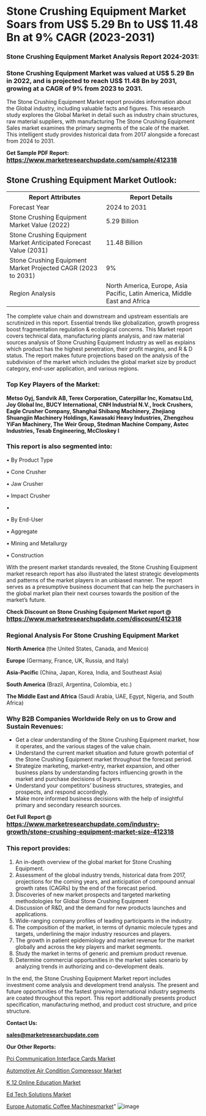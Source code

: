 # Stone Crushing Equipment Market Soars from US$ 5.29 Bn to US$ 11.48 Bn at 9% CAGR (2023-2031)

<strong><h3>Stone Crushing Equipment Market Analysis Report 2024-2031:</h3></strong>

<strong><h3>Stone Crushing Equipment Market was valued at US$ 5.29 Bn in 2022, and is projected to reach US$ 11.48 Bn by 2031, growing at a CAGR of 9% from 2023 to 2031.</h3></strong>

The Stone Crushing Equipment Market report provides information about the Global industry, including valuable facts and figures. This research study explores the Global Market in detail such as industry chain structures, raw material suppliers, with manufacturing The Stone Crushing Equipment Sales market examines the primary segments of the scale of the market. This intelligent study provides historical data from 2017 alongside a forecast from 2024 to 2031.

<strong>Get Sample PDF Report: <a href=https://www.marketresearchupdate.com/sample/412318><font size=3 color=#0000ff>https://www.marketresearchupdate.com/sample/412318</font></a></strong>

<html>
<body>

<h2>Stone Crushing Equipment Market Outlook:</h2>

<table>
  <tr>
    <th>Report Attributes</th>
    <th>Report Details</th>
  </tr>
  <tr>
    <td>Forecast Year</td>
    <td>2024 to 2031</td>
  </tr>
  <tr>
    <td>Stone Crushing Equipment Market Value (2022)</td>
    <td>5.29 Billion</td>
  </tr>
  <tr>
    <td>Stone Crushing Equipment Market Anticipated Forecast Value (2031)</td>
    <td>11.48 Billion</td>
  </tr>
  <tr>
    <td>Stone Crushing Equipment Market Projected CAGR (2023 to 2031)</td>
    <td>9%</td>
  </tr>
  <tr>
    <td>Region Analysis</td>
    <td>North America, Europe, Asia Pacific, Latin America, Middle East and Africa</td>
  </tr>
</table>

</body>
</html>

The complete value chain and downstream and upstream essentials are scrutinized in this report. Essential trends like globalization, growth progress boost fragmentation regulation &amp; ecological concerns. This Market report covers technical data, manufacturing plants analysis, and raw material sources analysis of Stone Crushing Equipment Industry as well as explains which product has the highest penetration, their profit margins, and R & D status. The report makes future projections based on the analysis of the subdivision of the market which includes the global market size by product category, end-user application, and various regions.

<strong><h3>Top Key Players of the Market:</h3></strong>

<strong>Metso Oyj, Sandvik AB, Terex Corporation, Caterpillar Inc, Komatsu Ltd, Joy Global Inc, BUCY International, CNH Industrial N.V., Irock Crushers, Eagle Crusher Company, Shanghai Shibang Machinery, Zhejiang Shuangjin Machinery Holdings, Kawasaki Heavy Industries, Zhengzhou YiFan Machinery, The Weir Group, Stedman Machine Company, Astec Industries, Tesab Engineering, McCloskey I</strong>

<strong><h3>This report is also segmented into:</h3></strong>

• By Product Type

• Cone Crusher

• Jaw Crusher

• Impact Crusher

• 

• By End-User

• Aggregate

• Mining and Metallurgy

• Construction

With the present market standards revealed, the Stone Crushing Equipment market research report has also illustrated the latest strategic developments and patterns of the market players in an unbiased manner. The report serves as a presumptive business document that can help the purchasers in the global market plan their next courses towards the position of the market’s future.

<strong>Check Discount on Stone Crushing Equipment Market report @ <a href=https://www.marketresearchupdate.com/discount/412318><font size=3 color=#0000ff>https://www.marketresearchupdate.com/discount/412318</font></a></strong>

<strong><h3>Regional Analysis For Stone Crushing Equipment Market</h3></strong>

<strong>North America</strong> (the United States, Canada, and Mexico)

<strong>Europe</strong> (Germany, France, UK, Russia, and Italy)

<strong>Asia-Pacific</strong> (China, Japan, Korea, India, and Southeast Asia)

<strong>South America</strong> (Brazil, Argentina, Colombia, etc.)

<strong>The Middle East and Africa</strong> (Saudi Arabia, UAE, Egypt, Nigeria, and South Africa)

<strong><h3>Why B2B Companies Worldwide Rely on us to Grow and Sustain Revenues:</h3></strong>
<ul>
  <li>Get a clear understanding of the Stone Crushing Equipment market, how it operates, and the various stages of the value chain.</li>
  <li>Understand the current market situation and future growth potential of the Stone Crushing Equipment market throughout the forecast period.</li>
  <li>Strategize marketing, market-entry, market expansion, and other business plans by understanding factors influencing growth in the market and purchase decisions of buyers.</li>
  <li>Understand your competitors’ business structures, strategies, and prospects, and respond accordingly.</li>
  <li>Make more informed business decisions with the help of insightful primary and secondary research sources.</li>
</ul>

<strong>Get Full Report @ <a href=https://www.marketresearchupdate.com/industry-growth/stone-crushing-equipment-market-size-412318><font size=3 color=#0000ff>https://www.marketresearchupdate.com/industry-growth/stone-crushing-equipment-market-size-412318</font></a></strong>

<strong><h3>This report provides:</h3></strong>
<ol>
  <li>An in-depth overview of the global market for Stone Crushing Equipment.</li>
  <li>Assessment of the global industry trends, historical data from 2017, projections for the coming years, and anticipation of compound annual growth rates (CAGRs) by the end of the forecast period.</li>
  <li>Discoveries of new market prospects and targeted marketing methodologies for Global Stone Crushing Equipment</li>
  <li>Discussion of R&amp;D, and the demand for new products launches and applications.</li>
  <li>Wide-ranging company profiles of leading participants in the industry.</li>
  <li>The composition of the market, in terms of dynamic molecule types and targets, underlining the major industry resources and players.</li>
  <li>The growth in patient epidemiology and market revenue for the market globally and across the key players and market segments.</li>
  <li>Study the market in terms of generic and premium product revenue.</li>
  <li>Determine commercial opportunities in the market sales scenario by analyzing trends in authorizing and co-development deals.</li>
</ol>

In the end, the Stone Crushing Equipment Market report includes investment come analysis and development trend analysis. The present and future opportunities of the fastest growing international industry segments are coated throughout this report. This report additionally presents product specification, manufacturing method, and product cost structure, and price structure.

<strong>Contact Us:</strong>

<strong>sales@marketresearchupdate.com</strong>

<strong>Our Other Reports:</strong>

<a href=https://www.linkedin.com/pulse/pci-communication-interface-cards-market-size>Pci Communication Interface Cards Market</a>

<a href=https://www.linkedin.com/pulse/automotive-air-condition-compressor-market-opportunities>Automotive Air Condition Compressor Market</a>

<a href=https://www.linkedin.com/pulse/k-12-online-education-market-size-trends-consumption>K 12 Online Education Market</a>

<a href=https://www.linkedin.com/pulse/ed-tech-solutions-market-size-trends>Ed Tech Solutions Market</a>

<a href=https://www.linkedin.com/pulse/europe-automatic-coffee-machinesmarket-see-massive>Europe Automatic Coffee Machinesmarket</a>"
![image](https://github.com/Ankan-2/Market-Research-News/assets/158291571/63fbef15-acd0-45f4-b511-869b89d6a383)
